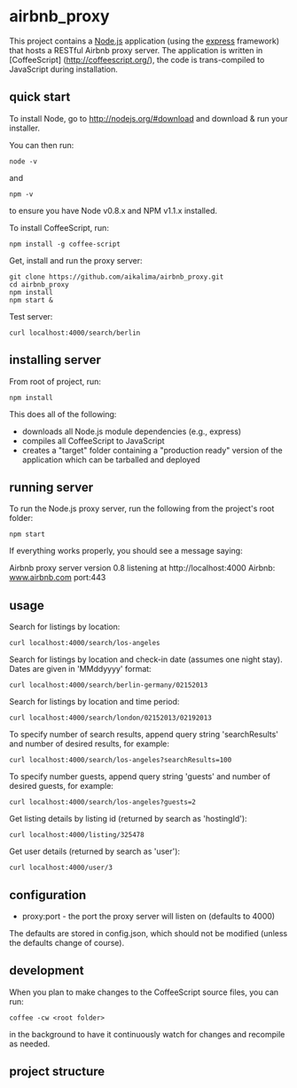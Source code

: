 airbnb_proxy
============

This project contains a [Node.js](http://nodejs.org/) application (using the [express](http://expressjs.com/) framework) that hosts a RESTful Airbnb proxy server.
The application is written in [CoffeeScript] (http://coffeescript.org/), the code is trans-compiled to JavaScript during installation.

quick start
-----------
To install Node, go to http://nodejs.org/#download and download & run your installer.

You can then run:

    node -v

and

    npm -v

to ensure you have Node v0.8.x and NPM v1.1.x installed.

To install CoffeeScript, run:
```
npm install -g coffee-script
```

Get, install and run the proxy server:
```
git clone https://github.com/aikalima/airbnb_proxy.git
cd airbnb_proxy
npm install
npm start &
```

Test server:
```
curl localhost:4000/search/berlin
```

installing server
-----------------
From root of project, run:

    npm install

This does all of the following:

 * downloads all Node.js module dependencies (e.g., express)
 * compiles all CoffeeScript to JavaScript
 * creates a "target" folder containing a "production ready" version of the application which can be tarballed and deployed


running server
--------------
To run the Node.js proxy server, run the following from the project's root folder:

    npm start

If everything works properly, you should see a message saying:

   Airbnb proxy server version 0.8 listening at http://localhost:4000
   Airbnb: www.airbnb.com port:443


usage
-----

Search for listings by location:
```
curl localhost:4000/search/los-angeles
```
Search for listings by location and check-in date (assumes one night stay). Dates are given in 'MMddyyyy' format:
```
curl localhost:4000/search/berlin-germany/02152013
```
Search for listings by location and time period:
```
curl localhost:4000/search/london/02152013/02192013
```
To specify number of search results, append query string 'searchResults' and number of desired results, for example:
```
curl localhost:4000/search/los-angeles?searchResults=100
```
To specify number guests, append query string 'guests' and number of desired guests, for example:
```
curl localhost:4000/search/los-angeles?guests=2
```

Get listing details by listing id (returned by search as 'hostingId'):
```
curl localhost:4000/listing/325478
```

Get user details (returned by search as 'user'):
```
curl localhost:4000/user/3
```

configuration
-------------

  * proxy:port - the port the proxy server will listen on (defaults to 4000)

The defaults are stored in config.json, which should not be modified (unless the defaults change of course).


development
-----------

When you plan to make changes to the CoffeeScript source files, you can run:

    coffee -cw <root folder>

in the background to have it continuously watch for changes and recompile as needed.


project structure
-----------------



